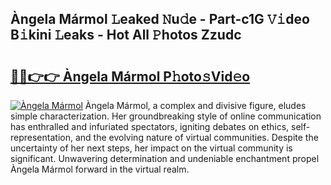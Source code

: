 ## Àngela Mármol 𝙻eaked 𝙽u𝚍e - Part-c1G 𝚅𝚒deo B𝚒kini 𝙻eaks - Hot All 𝙿hotos Zzudc

# <h2><a href="http://ld3ozrv.urlbe.top/?page=%c3%80ngela+M%c3%a1rmol">🔗🔗👉👉 Àngela Mármol P𝚑oto𝚜Vid𝚎o</a></h2>

[![Àngela Mármol](https://i.imgur.com/eBuTRDB.gif)](http://ld3ozrv.urlbe.top/?page=%c3%80ngela+M%c3%a1rmol)
Àngela Mármol, a complex and divisive figure, eludes simple characterization. Her groundbreaking style of online communication has enthralled and infuriated spectators, igniting debates on ethics, self-representation, and the evolving nature of virtual communities. Despite the uncertainty of her next steps, her impact on the virtual community is significant. Unwavering determination and undeniable enchantment propel Àngela Mármol forward in the virtual realm.
